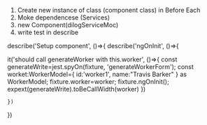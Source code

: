 1. Create new instance of class (component class) in Before Each
2. Moke dependencese (Services)
3. new Component(dilogServiceMoc)
4. write test in describe

describe('Setup component', ()=>{
describe('ngOnInit', ()=>{

it('should call generateWorker with this.worker', ()=>{
const generateWrite=jest.spyOn(fixture, 'generateWorkerForm');
const worket:WorkerModel={
id:'worker1',
name:"Travis Barker"
} as WorkerModel;
fixture.worker=worker;
fixture.ngOnInit();
expext(generateWrite).toBeCallWidth(worker)
})

    })

})
